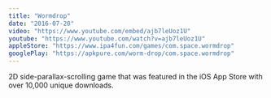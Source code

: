 ```yaml
---
title: "Wormdrop"
date: "2016-07-20"
video: "https://www.youtube.com/embed/ajb7leUoz1U"
youtube: "https://www.youtube.com/watch?v=ajb7leUoz1U"
appleStore: "https://www.ipa4fun.com/games/com.space.wormdrop"
googlePlay: "https://apkpure.com/worm-drop/com.space.wormdrop"
---
```


2D side-parallax-scrolling game that was featured in the iOS App Store with over 10,000 unique downloads.
